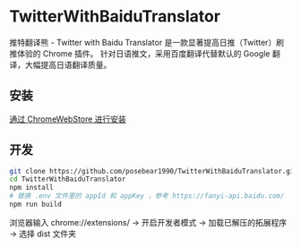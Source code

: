 # TwitterWithBaiduTranslator

推特翻译熊 - Twitter with Baidu Translator 是一款显著提高日推（Twitter）刷推体验的 Chrome 插件。 针对日语推文，采用百度翻译代替默认的 Google 翻译，大幅提高日语翻译质量。

## 安装

[通过 ChromeWebStore 进行安装](https://chrome.google.com/webstore/detail/%E6%8E%A8%E7%89%B9%E7%BF%BB%E8%AF%91%E7%86%8A-twitter-with-baidu/jfoppggphfkahfohdamcijagmpgffenp?hl=zh-CN&authuser=0)

## 开发

```bash
git clone https://github.com/posebear1990/TwitterWithBaiduTranslator.git
cd TwitterWithBaiduTranslator
npm install
# 替换 .env 文件里的 appId 和 appKey ，参考 https://fanyi-api.baidu.com/
npm run build
```

浏览器输入 chrome://extensions/ -> 开启开发者模式 -> 加载已解压的拓展程序 -> 选择 dist 文件夹
